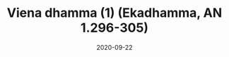 ---
layout: page
title: 'Viena dhamma (1) (Ekadhamma, AN 1.296-305)'
category: palaipsnines
index: Meditacija
date: 2020-09-22
sortIndex: 1296
tags:
  - Meditacija
suttacentral: an1.296-305
---